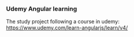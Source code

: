 ### Udemy Angular learning

The study project following a course in udemy: https://www.udemy.com/learn-angularjs/learn/v4/ 
